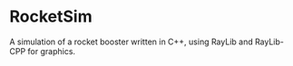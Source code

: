 # RocketSim

A simulation of a rocket booster written in C++, using RayLib and RayLib-CPP for graphics.
